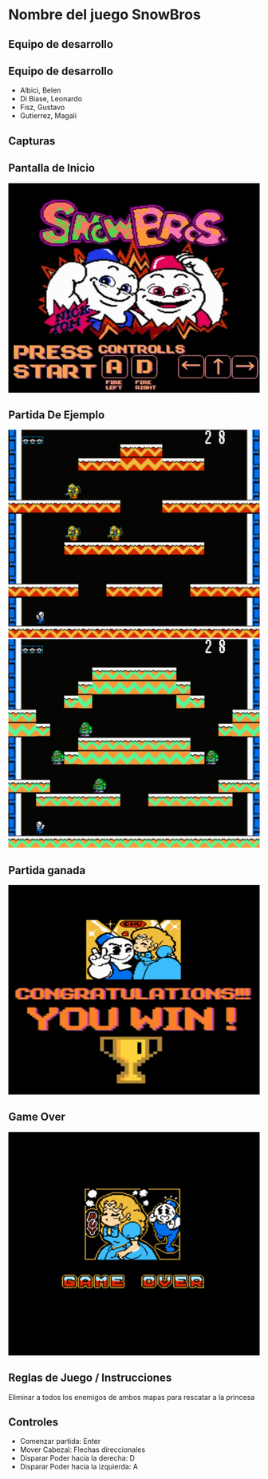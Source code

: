# Nombre del juego SnowBros

## Equipo de desarrollo

## Equipo de desarrollo

- Albici, Belen
- Di Biase, Leonardo
- Fisz, Gustavo
- Gutierrez, Magali

## Capturas 

## Pantalla de Inicio
![inicio](./assets/imagenFondo.jpg)

## Partida De Ejemplo
![juego](./assets/screenshots/juegoEjemplo1.jpeg)
![juego](./assets/screenshots/juegoEjemplo2.jpeg)

## Partida ganada
![ganada](./assets/Win/WinImage.png)

## Game Over
![over](./assets/gameOver/gameOver4.png)

## Reglas de Juego / Instrucciones
Eliminar a todos los enemigos de ambos mapas para rescatar a la princesa

## Controles
- Comenzar partida: Enter
- Mover Cabezal: Flechas direccionales
- Disparar Poder hacia la derecha: D
- Disparar Poder hacia la izquierda: A